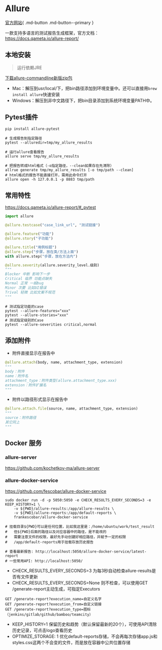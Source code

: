# Allure

[官方网站](https://qameta.io/allure-report/){ .md-button .md-button--primary }

一款支持多语言的测试报告生成框架，官方文档：<https://docs.qameta.io/allure-report/>


## 本地安装

> 运行依赖JRE

[下载allure-commandline新版zip包](https://repo.maven.apache.org/maven2/io/qameta/allure/allure-commandline/)

- Mac：解压到usr/local/下，把bin路径添加到环境变量中。还可以直接用`brew install allure`快速安装
- Windows：解压到非中文路径下，把bin目录添加到系统环境变量PATH中。

## Pytest插件

`pip install allure-pytest`

```shell
# 生成报告到指定路径
pytest --alluredir=tmp/my_allure_results

# 运行allure查看报告
allure serve tmp/my_allure_results
```

```shell
# 把报告转成html格式（-o指定路径，--clean如果存在先清除）
allrue generate tmp/my_allure_results [-o tmp/path --clean]
# html格式的报告不能直接打开，需用此命令打开
allure open -h 127.0.0.1 -p 8883 tmp/path
```

## 常用特性

<https://docs.qameta.io/allure-report/#_pytest>

```python
import allure

@allure.testcase("case_link_url", "测试链接")

@allure.feature("功能")
@allure.story("子功能")

@allure.title("用例标题")
@allure.step("步骤，放在类/方法上面")
with allure.step("步骤，放在方法内")

@allure.severity(allure.severity_level.级别)
"""
Blocker 中断 影响下一步
Critical 临界 功能点缺失
Normal 正常 一般bug
Minor 次要 比如UI错误
Trival 轻微 比如文案不规范
"""
```

```shell
# 测试指定功能的case
pytest --allure-features="xxx"
pytest --allure-stories="xxx"
# 测试指定级别的Case
pytest --allure-severities critical,normal
```

## 添加附件

- 附件直接显示在报告中

```python
@allure.attach(body, name, attachment_type, extension)
"""
body：附件
name：附件名
attachment_type：附件类型(allure.attachment_type.xxx)
extension：附件扩展名
"""
```

- 附件以路径形式显示在报告中

```python
@allure.attach.file(source, name, attachment_type, extension)
"""
source：附件路径
其它同上
"""
```

## Docker 服务

### allure-server

<https://github.com/kochetkov-ma/allure-server>

### allure-docker-service

<https://github.com/fescobar/allure-docker-service>

```shell
sudo docker run -d -p 5050:5050 -e CHECK_RESULTS_EVERY_SECONDS=3 -e KEEP_HISTORY=1 \
    -v ${PWD}/allure-results:/app/allure-results \
    -v ${PWD}/allure-reports:/app/default-reports \
    frankescobar/allure-docker-service

# 挂载目录${PWD}可以是任何位置，比如我这里是：/home/ubuntu/work/test_result
#   但${PWD}后面的路径以及对应容器中的路径，是不能改的
#   需要注意文件的权限，最好先手动创建好相应路径，并赋予一定的权限
#   /app/default-reports用于挂载存放历史报告

# 查看最新报告: http://localhost:5050/allure-docker-service/latest-report
# 一些常用API: http://localhost:5050/
```

- CHECK_RESULTS_EVERY_SECONDS=3 为每3秒自动检查allure-results是否有文件更新
- CHECK_RESULTS_EVERY_SECONDS=None 则不检查，可以使用GET /generate-report主动生成，可指定Executors

```text
GET /generate-report?execution_name=自定义名字
GET /generate-report?execution_from=自定义链接
GET /generate-report?execution_type=图标（jenkins/gitlab/github/bamboo/teamcity）
```

- KEEP_HISTORY=1 保留历史和趋势（默认保留最新的20个），可使用API清除历史记录，可点击logo查看历史
- OPTIMIZE_STORAGE: 1 优化default-reports存储，不会再每次存储app.js和styles.css这两个不会变的文件，而是放在容器中公共位置存储
